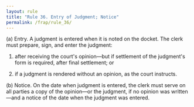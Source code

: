 ```yaml
---
layout: rule
title: "Rule 36. Entry of Judgment; Notice"
permalink: /frap/rule_36/
---
```


(a) Entry. A judgment is entered when it is noted on the docket. The clerk must prepare, sign, and enter the judgment:


1. after receiving the court's opinion—but if settlement of the judgment's form is required, after final settlement; or


2. if a judgment is rendered without an opinion, as the court instructs.


(b) Notice. On the date when judgment is entered, the clerk must serve on all parties a copy of the opinion—or the judgment, if no opinion was written—and a notice of the date when the judgment was entered.
